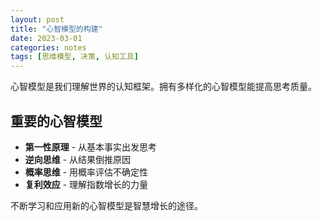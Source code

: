 ```yaml
---
layout: post
title: "心智模型的构建"
date: 2023-03-01
categories: notes
tags: [思维模型, 决策, 认知工具]
---
```


心智模型是我们理解世界的认知框架。拥有多样化的心智模型能提高思考质量。

## 重要的心智模型

- **第一性原理** - 从基本事实出发思考
- **逆向思维** - 从结果倒推原因
- **概率思维** - 用概率评估不确定性
- **复利效应** - 理解指数增长的力量

不断学习和应用新的心智模型是智慧增长的途径。

